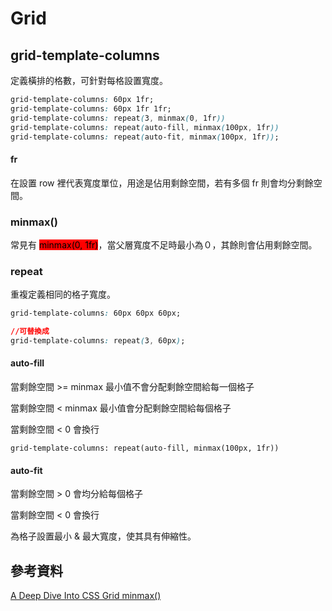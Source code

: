 # Grid

## grid-template-columns

定義橫排的格數，可針對每格設置寬度。

```css
grid-template-columns: 60px 1fr; 
grid-template-columns: 60px 1fr 1fr;
grid-template-columns: repeat(3, minmax(0, 1fr))
grid-template-columns: repeat(auto-fill, minmax(100px, 1fr))
grid-template-columns: repeat(auto-fit, minmax(100px, 1fr));
```

#### fr

在設置 row 裡代表寬度單位，用途是佔用剩餘空間，若有多個 fr 則會均分剩餘空間。

### minmax()

常見有 <mark style="background-color:red;">minmax(0, 1fr)</mark>，當父層寬度不足時最小為０，其餘則會佔用剩餘空間。

### repeat

重複定義相同的格子寬度。

```css
grid-template-columns: 60px 60px 60px;

//可替換成
grid-template-columns: repeat(3, 60px);
```

#### auto-fill

當剩餘空間 >= minmax 最小值不會分配剩餘空間給每一個格子

當剩餘空間 < minmax 最小值會分配剩餘空間給每個格子

當剩餘空間 < 0 會換行

```
grid-template-columns: repeat(auto-fill, minmax(100px, 1fr))
```

#### auto-fit

當剩餘空間 > 0 會均分給每個格子

當剩餘空間 < 0 會換行

為格子設置最小 & 最大寬度，使其具有伸縮性。





## 參考資料

[A Deep Dive Into CSS Grid minmax()](https://ishadeed.com/article/css-grid-minmax/)
